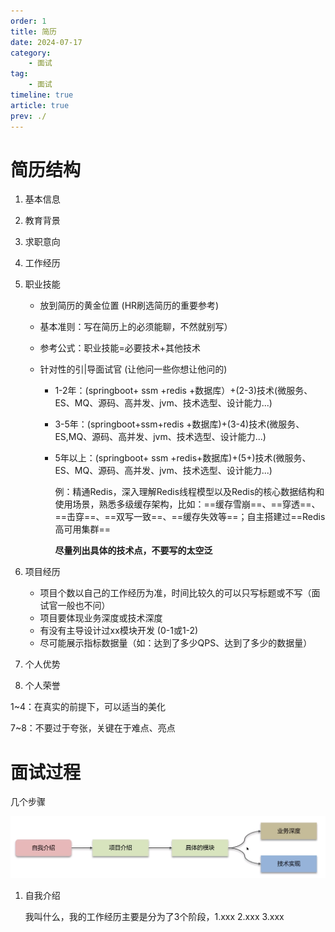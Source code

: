 ```yaml
---
order: 1
title: 简历
date: 2024-07-17
category: 
    - 面试
tag: 
    - 面试
timeline: true
article: true
prev: ./
---
```


# 简历结构

1. 基本信息

2. 教育背景

3. 求职意向

4. 工作经历

5. 职业技能

   - 放到简历的黄金位置 (HR刷选简历的重要参考)

   - 基本准则：写在简历上的必须能聊，不然就别写）

   - 参考公式：职业技能=必要技术+其他技术

   - 针对性的引|导面试官 (让他问一些你想让他问的)

     - 1-2年：(springboot+ ssm +redis +数据库）+(2-3)技术(微服务、ES、MQ、源码、高并发、jvm、技术选型、设计能力...)

     - 3-5年：(springboot+ssm+redis +数据库)+(3-4)技术(微服务、ES,MQ、源码、高并发、jvm、技术选型、设计能力...)

     - 5年以上：(springboot+ ssm +redis+数据库)+(5+)技术(微服务、ES、MQ、源码、高并发、jvm、技术选型、设计能力...)

       例：精通Redis，深入理解Redis线程模型以及Redis的核心数据结构和使用场景，熟悉多级缓存架构，比如：==缓存雪崩==、==穿透==、==击穿==、==双写一致==、==缓存失效等==；自主搭建过==Redis高可用集群==

       **尽量列出具体的技术点，不要写的太空泛**

6. 项目经历

   - 项目个数以自己的工作经历为准，时间比较久的可以只写标题或不写（面试官一般也不问）
   - 项目要体现业务深度或技术深度
   - 有没有主导设计过xx模块开发 (0-1或1-2)
   - 尽可能展示指标数据量（如：达到了多少QPS、达到了多少的数据量）

7. 个人优势
8. 个人荣誉

1~4：在真实的前提下，可以适当的美化

7~8：不要过于夸张，关键在于难点、亮点

# 面试过程

几个步骤

![image-20240707182940924](https://raw.githubusercontent.com/du-mozzie/PicGo/master/images/image-20240707182940924.png)

1. 自我介绍

   我叫什么，我的工作经历主要是分为了3个阶段，1.xxx 2.xxx 3.xxx